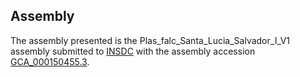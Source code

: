 

Assembly
--------

The assembly presented is the Plas\_falc\_Santa\_Lucia\_Salvador\_I\_V1
assembly submitted to [INSDC](http://www.insdc.org) with the assembly
accession
[GCA\_000150455.3](http://www.ebi.ac.uk/ena/data/view/GCA_000150455.3).

